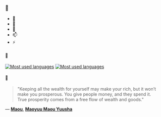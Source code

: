 ### 👋

- 🔭
- 🌱
- 💬
- 📫
- ⚡

#### 🧏

[![Most used languages](https://github-readme-stats-aynah.vercel.app/api/top-langs/?username=aynh&theme=solarized-dark&langs_count=6&layout=compact&hide_title=true)](https://github.com/anuraghazra/github-readme-stats#gh-dark-mode-only)
[![Most used languages](https://github-readme-stats-aynah.vercel.app/api/top-langs/?username=aynh&theme=solarized-light&langs_count=6&layout=compact&hide_title=true)](https://github.com/anuraghazra/github-readme-stats#gh-light-mode-only)

#### 💬

> "Keeping all the wealth for yourself may make your rich, but it won’t make you prosperous. You give people money, and they spend it. True prosperity comes from a free flow of wealth and goods."

&mdash; [**Maou**](https://myanimelist.net/character.php?q=Maou&cat=character), [**Maoyuu Maou Yuusha**](https://myanimelist.net/search/all?q=Maoyuu%20Maou%20Yuusha&cat=all)

